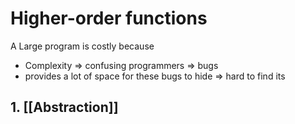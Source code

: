 # Higher-order functions
A Large program is  costly because
- Complexity => confusing programmers => bugs 
- provides a lot of space for these bugs to hide => hard to find its
## 1.  [[Abstraction]]
